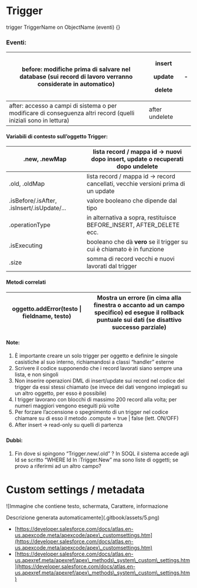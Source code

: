 
# Trigger

trigger TriggerName on ObjectName (eventi) {}

### Eventi: <a href="#toc162445444" id="toc162445444"></a>

| before: modifiche prima di salvare nel database (sui record di lavoro verranno considerate in automatico)        | <p>insert</p><p>update</p><p>delete</p> | - |
| ---------------------------------------------------------------------------------------------------------------- | --------------------------------------- | - |
| after: accesso a campi di sistema o per modificare di conseguenza altri record (quelli iniziali sono in lettura) | after undelete                          |   |

#### Variabili di contesto sull’oggetto Trigger:

| .new, .newMap                               | lista record / mappa id -> nuovi dopo insert, update o recuperati dopo undelete   |
| ------------------------------------------- | --------------------------------------------------------------------------------- |
| .old, .oldMap                               | lista record / mappa id -> record cancellati, vecchie versioni prima di un update |
| .isBefore/.isAfter, .isInsert/.isUpdate/... | valore booleano che dipende dal tipo                                              |
| .operationType                              | in alternativa a sopra, restituisce BEFORE\_INSERT, AFTER\_DELETE ecc.            |
| .isExecuting                                | booleano che dà **vero** se il trigger su cui è chiamato è in funzione            |
| .size                                       | somma di record vecchi e nuovi lavorati dal trigger                               |

#### Metodi correlati

| oggetto.addError(testo \| fieldname, testo) | Mostra un errore (in cima alla finestra o accanto ad un campo specifico) ed esegue il rollback puntuale sui dati (se disattivo successo parziale) |
| ------------------------------------------- | ------------------------------------------------------------------------------------------------------------------------------------------------- |

#### Note:

1. È importante creare un solo trigger per oggetto e definire le singole casistiche al suo interno, richiamandosi a classi “handler” esterne
2. Scrivere il codice supponendo che i record lavorati siano sempre una lista, e non singoli
3. Non inserire operazioni DML di insert/update sui record nel codice del trigger da essi stessi chiamato (se invece dei dati vengono impiegati su un altro oggetto, per esso è possibile)
4. I trigger lavorano con blocchi di massimo 200 record alla volta; per numeri maggiori vengono eseguiti più volte
5. Per forzare l’accensione o spegnimento di un trigger nel codice chiamare su di esso il metodo .compute = true | false (lett. ON/OFF)
6. After insert 🡪 read-only su quelli di partenza

#### Dubbi:

1. Fin dove si spingono “Trigger.new/.old” ? In SOQL il sistema accede agli Id se scritto “WHERE Id In :Trigger.New” ma sono liste di oggetti; se provo a riferirmi ad un altro campo?

# Custom settings / metadata <a href="#toc162445445" id="toc162445445"></a>

![Immagine che contiene testo, schermata, Carattere, informazione

Descrizione generata automaticamente](.gitbook/assets/5.png)

* [https://developer.salesforce.com/docs/atlas.en-us.apexcode.meta/apexcode/apex\_customsettings.htm](https://developer.salesforce.com/docs/atlas.en-us.apexcode.meta/apexcode/apex\_customsettings.htm)
* [https://developer.salesforce.com/docs/atlas.en-us.apexref.meta/apexref/apex\_methods\_system\_custom\_settings.htm](https://developer.salesforce.com/docs/atlas.en-us.apexref.meta/apexref/apex\_methods\_system\_custom\_settings.htm)
